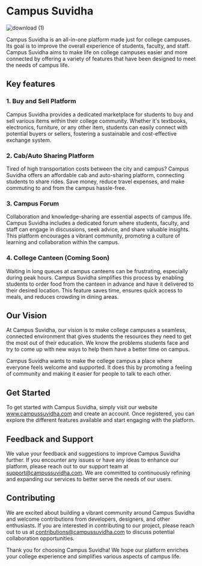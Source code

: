 # Campus Suvidha

![download (1)](https://github.com/raj-71/Campus-Suvidha/assets/40698372/c4662cae-637e-4edf-9bc0-d397bd8487ce)

Campus Suvidha is an all-in-one platform made just for college campuses. Its goal is to improve the overall experience of students, faculty, and staff. Campus Suvidha aims to make life on college campuses easier and more connected by offering a variety of features that have been designed to meet the needs of campus life.

## Key features

### 1. Buy and Sell Platform

Campus Suvidha provides a dedicated marketplace for students to buy and sell various items within their college community. Whether it's textbooks, electronics, furniture, or any other item, students can easily connect with potential buyers or sellers, fostering a sustainable and cost-effective exchange system.


### 2. Cab/Auto Sharing Platform

Tired of high transportation costs between the city and campus? Campus Suvidha offers an affordable cab and auto-sharing platform, connecting students to share rides. Save money, reduce travel expenses, and make commuting to and from the campus hassle-free.


### 3. Campus Forum

Collaboration and knowledge-sharing are essential aspects of campus life. Campus Suvidha includes a dedicated forum where students, faculty, and staff can engage in discussions, seek advice, and share valuable insights. This platform encourages a vibrant community, promoting a culture of learning and collaboration within the campus.


### 4. College Canteen (Coming Soon)

Waiting in long queues at campus canteens can be frustrating, especially during peak hours. Campus Suvidha simplifies this process by enabling students to order food from the canteen in advance and have it delivered to their desired location. This feature saves time, ensures quick access to meals, and reduces crowding in dining areas.


## Our Vision

At Campus Suvidha, our vision is to make college campuses a seamless, connected environment that gives students the resources they need to get the most out of their education. We know the problems students face and try to come up with new ways to help them have a better time on campus.

Campus Suvidha wants to make the college campus a place where everyone feels welcome and supported. It does this by promoting a feeling of community and making it easier for people to talk to each other.

## Get Started

To get started with Campus Suvidha, simply visit our website www.campussuvidha.com and create an account. Once registered, you can explore the different features available and start engaging with the platform.

## Feedback and Support

We value your feedback and suggestions to improve Campus Suvidha further. If you encounter any issues or have any ideas to enhance our platform, please reach out to our support team at support@campussuvidha.com. We are committed to continuously refining and expanding our services to better serve the needs of our users.

## Contributing

We are excited about building a vibrant community around Campus Suvidha and welcome contributions from developers, designers, and other enthusiasts. If you are interested in contributing to our project, please reach out to us at contributions@campussuvidha.com to discuss potential collaboration opportunities.

Thank you for choosing Campus Suvidha! We hope our platform enriches your college experience and simplifies various aspects of campus life.
